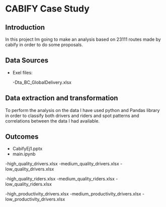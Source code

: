 # CABIFY Case Study

## Introduction

In this project Im going to make an analysis based on 23111 routes made by cabify in order to do some proposals.

## Data Sources

- Exel files:
   
   -Dta_BC_GlobalDelivery.xlsx




## Data extraction and transformation

To perform the analysis on the data I have used python and Pandas library in order to classify both drivers and riders and spot patterns and correlations between the data I had available.


## Outcomes


- CabifyEj1.pptx
- main.ipynb

-high_quality_drivers.xlsx
-medium_quality_drivers.xlsx
-low_quality_drivers.xlsx

-high_quality_riders.xlsx
-medium_quality_riders.xlsx
-low_quality_riders.xlsx

-high_productivity_drivers.xlsx
-medium_productivity_drivers.xlsx
-low_productivity_drivers.xlsx

